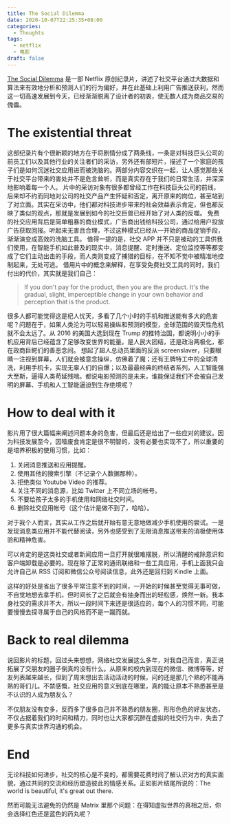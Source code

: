 ```yaml
---
title: The Social Dilemma
date: 2020-10-07T22:25:35+08:00
categories: 
  - Thoughts
tags:
  - netflix
  - 电影
draft: false
---
```


[The Social Dilemma](https://movie.douban.com/subject/34960008/) 是一部 Netflix 原创纪录片，讲述了社交平台通过大数据和算法来有效地分析和预测人们的行为偏好，并在此基础上利用广告推送获利，然而这一切高速发展到今天，已经渐渐脱离了设计者的初衷，使无数人成为商品交易的傀儡。

# The existential threat

这部纪录片有个很新颖的地方在于将剧情分成了两条线，一条是对科技巨头公司的前员工们以及其他行业的关注者们的采访，另外还有部短片，描述了一个家庭的孩子们是如何沉迷社交应用进而被洗脑的。两部分内容交织在一起，让人感觉那些关于社交平台带来的害处并不是危言耸听，而是真实存在于我们的日常生活，并深深地影响着每一个人。
片中的采访对象有很多都曾经工作在科技巨头公司的前线，后来却不约而同地对公司的社交产品产生怀疑和否定，离开原来的岗位，甚至站到了对立面。其实在采访中，他们都对科技进步带来的社会效益表示肯定，但也都反映了类似的观点，那就是发展到如今的社交巨兽已经开始了对人类的反噬。
免费的社交应用背后是简单粗暴的商业模式，广告商出钱给科技公司，通过给用户投放广告获取回报。听起来无害且合理，不过这种模式已经从一开始的商品促销手段，渐渐演变成高效的洗脑工具。
值得一提的是，社交 APP 并不只是被动的工具供我们使用，在智能手机如此普及的现实中，消息提醒、定时推送、定位监控等等都变成了它们主动出击的手段，而人类则变成了捕猎的目标，在不知不觉中被精准地控制起来，无处可逃。
借用片中的概念来解释，在享受免费社交工具的同时，我们付出的代价，其实就是我们自己：

> If you don't pay for the product, then you are the product.
> It's the gradual, slight, imperceptible change in your own behavior and perception that is the product.

很多人都可能觉得这是杞人忧天，多看了几个小时的手机和推送能有多大的危害呢？问题在于，如果人类沦为可以轻易操纵和预测的模型，全球范围的毁灭性危机就不会太远了。从 2016 的美国大选到现在 Trump 的推特治国，都说明小小的手机应用背后已经蕴含了足够改变世界的能量。是人民大团结，还是政治两极化，都在政商巨鳄们的善恶念间。
想起了超人总动员里面的反派 screenslaver，只要眼睛一注视到屏幕，人们就会被意念操纵，仿佛着了魔；还有王牌特工中的全球清洗，利用手机卡，实现无辜人们的自爆；以及最最经典的终结者系列，人工智能强大至斯，逼得人类苟延残喘。都说电影预测的是未来，谁能保证我们不会被自己发明的屏幕、手机和人工智能逼迫到生存绝境呢？

# How to deal with it

影片用了很大篇幅来阐述问题本身的危害，但最后还是给出了一些应对的建议。因为科技发展至今，因噎废食肯定是很不明智的，没有必要也实现不了，所以重要的是培养积极的使用习惯，比如：

1. 关闭消息推送和应用提醒。
2. 使用其他的搜索引擎（不记录个人数据那种）。
3. 拒绝类似 Youtube Video 的推荐。
4. 关注不同的消息源，比如 Twitter 上不同立场的帐号。
5. 不要给孩子太多的手机使用和网络社交时间。
6. 删除社交应用帐号（这个估计是做不到了，哈哈）。

对于我个人而言，其实从工作之后就开始有意无意地做减少手机使用的尝试。一是发现消息类应用并不能代替阅读，另外也感受到了无限消息推送带来的消极使用体验和精神危害。

可以肯定的是这类社交或者新闻应用一旦打开就很难摆脱，所以清醒的戒除意识和客户端卸载是必要的。现在除了正常的通讯联络和一些工具应用，手机上面我只会允许自己从 RSS 订阅和微信公众号阅读信息，此外还是回归到 Kindle 上面。

这样的好处是省出了很多平常注意不到的时间，一开始的时候甚至觉得无事可做，不自觉地想去拿手机，但时间长了之后就会有抽身而出的轻松感，焕然一新。我本身社交的需求并不大，所以一段时间下来还是很适应的，每个人的习惯不同，可能要慢慢去探寻属于自己的风格而不是一蹴而就。

# Back to real dilemma

说回影片的标题，回过头来想想，网络社交发展这么多年，对我自己而言，真正说拓展了交朋友的圈子倒真的没有什么。从原来的校内到现在的微信、微博等等，好友列表越来越长，但到了周末想出去活动活动的时候，问的还是那几个熟的不能再熟的哥们儿。不禁感慨，社交应用的意义到底在哪里，真的能让原本不熟悉甚至是不认识的人成为朋友么？

不仅朋友没有变多，反而多了很多自己并不熟悉的朋友圈，形形色色的好友状态，不仅占据着我们的时间和精力，同时也让大家都沉醉在虚拟的社交行为中，失去了更多与真实世界沟通的机会。

# End

无论科技如何进步，社交的核心是不变的，都需要花费时间了解认识对方的真实面貌，通过共同的交流和经历塑造彼此的情感关系。正如影片结尾所说的：The world is beautiful, it's great out there. 

然而可能无法避免的仍然是 Matrix 里那个问题：在得知虚拟世界的真相之后，你会选择红色还是蓝色的药丸呢？
